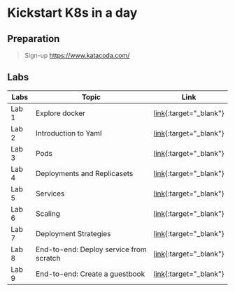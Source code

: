# Kickstart K8s in a day

## Preparation
> Sign-up https://www.katacoda.com/

## Labs
| Labs  | Topic           | Link  |
| ----- |-------------| -----|
| Lab 1 | Explore docker | [link](labs/lab1:docker.md){:target="_blank"} |
| Lab 2 | Introduction to Yaml | [link](https://yaml-online-parser.appspot.com/){:target="_blank"} |
| Lab 3 | Pods      |    [link](labs/lab3:pods.md){:target="_blank"} |
| Lab 4 | Deployments and Replicasets |    [link](labs/lab4:deployment.md){:target="_blank"} |
| Lab 5 | Services      |    [link](labs/lab5:services.md){:target="_blank"} |
| Lab 6 | Scaling      |    [link](labs/lab6:scaling.md){:target="_blank"} |
| Lab 7 | Deployment Strategies      |    [link](labs/lab7:deployment-strategies.md){:target="_blank"} |
| Lab 8 | End-to-end: Deploy service from scratch |    [link](https://www.katacoda.com/courses/kubernetes/deploy-service-from-source){:target="_blank"} |
| Lab 9 | End-to-end: Create a guestbook |    [link](https://github.com/kubernetes/examples/tree/master/guestbook-go){:target="_blank"} |
